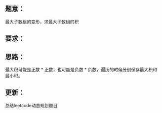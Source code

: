 ## 题意：
最大子数组的变形，求最大子数组的积

## 要求：


## 思路：
最大积可能是正数 * 正数，也可能是负数 * 负数，遍历的时候分别保存最大积和最小积。

## 更新：
总结leetcode动态规划题目


